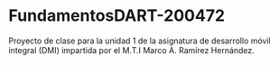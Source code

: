 # FundamentosDART-200472
Proyecto de clase para la unidad 1 de la asignatura de desarrollo móvil integral (DMI) impartida por el M.T.I Marco A. Ramírez Hernández.
